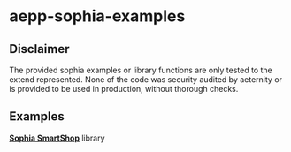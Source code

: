 # aepp-sophia-examples

## Disclaimer

The provided sophia examples or library functions are only tested to the extend represented. None of the code was security audited by aeternity or is provided to be used in production, without thorough checks.

## Examples
[**Sophia SmartShop**](/examples/SmartShop/README.md) library